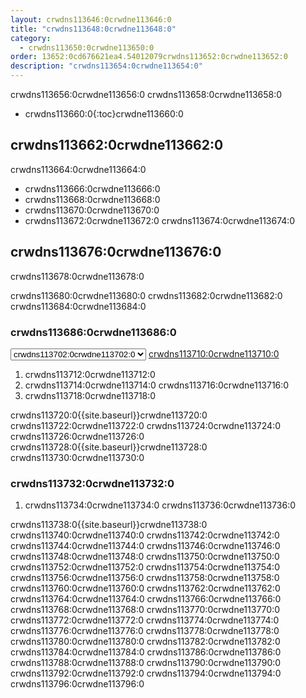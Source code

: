 ```yaml
---
layout: crwdns113646:0crwdne113646:0
title: "crwdns113648:0crwdne113648:0"
category:
  - crwdns113650:0crwdne113650:0
order: 13652:0cd676621ea4.54012079crwdns113652:0crwdne113652:0
description: "crwdns113654:0crwdne113654:0"
---
```

crwdns113656:0crwdne113656:0 crwdns113658:0crwdne113658:0

- crwdns113660:0{:toc}crwdne113660:0

## crwdns113662:0crwdne113662:0

crwdns113664:0crwdne113664:0

- crwdns113666:0crwdne113666:0
- crwdns113668:0crwdne113668:0
- crwdns113670:0crwdne113670:0
- crwdns113672:0crwdne113672:0 crwdns113674:0crwdne113674:0

## crwdns113676:0crwdne113676:0

crwdns113678:0crwdne113678:0

crwdns113680:0crwdne113680:0 crwdns113682:0crwdne113682:0 crwdns113684:0crwdne113684:0

### crwdns113686:0crwdne113686:0

<script>
  var amiIds = {
  "ap-northeast-1": "ami-32e6d455",
  "ap-northeast-2": "ami-2cef3242",
  "ap-southeast-1": "ami-7f22a71c",
  "ap-southeast-2": "ami-21111b42",
  "eu-central-1": "ami-7a2ef015",
  "eu-west-1": "ami-ac1a14ca",
  "sa-east-1": "ami-70026d1c",
  "us-east-1": "ami-cb6f1add",
  "us-east-2": "ami-57c7e032",
  "us-west-1": "ami-4fc8ee2f",
  "us-west-2": "ami-c24a2fa2"
  };

  var amiUpdateSelect = function() {
    var s = document.getElementById("ami-select");
    var region = s.options[s.selectedIndex].value;
    document.getElementById("ami-go").href = "https://console.aws.amazon.com/ec2/v2/home?region=" + region + "#LaunchInstanceWizard:ami=" + amiIds[region];
  };
  </script>

<select id="ami-select" onchange="amiUpdateSelect()"> <option value="ap-northeast-1">crwdns113688:0crwdne113688:0</option> <option value="ap-northeast-2">crwdns113690:0crwdne113690:0</option> <option value="ap-southeast-1">crwdns113692:0crwdne113692:0</option> <option value="ap-southeast-2">crwdns113694:0crwdne113694:0</option> <option value="eu-central-1">crwdns113696:0crwdne113696:0</option> <option value="eu-west-1">crwdns113698:0crwdne113698:0</option> <option value="sa-east-1">crwdns113700:0crwdne113700:0</option> <option value="us-east-1" selected="selected">crwdns113702:0crwdne113702:0</option> <option value="us-east-2">crwdns113704:0crwdne113704:0</option> <option value="us-west-1">crwdns113706:0crwdne113706:0</option> <option value="us-west-2">crwdns113708:0crwdne113708:0</option> </select> <a id="ami-go" href="" class="btn btn-success" data-analytics-action="{{ site.analytics.events.go_button_clicked }}" target="_blank">crwdns113710:0crwdne113710:0</a>
<script>amiUpdateSelect();</script>

1. crwdns113712:0crwdne113712:0 
2. crwdns113714:0crwdne113714:0 crwdns113716:0crwdne113716:0
3. crwdns113718:0crwdne113718:0 

crwdns113720:0{{site.baseurl}}crwdne113720:0 crwdns113722:0crwdne113722:0 crwdns113724:0crwdne113724:0 crwdns113726:0crwdne113726:0 crwdns113728:0{{site.baseurl}}crwdne113728:0 crwdns113730:0crwdne113730:0

### crwdns113732:0crwdne113732:0

1. crwdns113734:0crwdne113734:0 crwdns113736:0crwdne113736:0 

crwdns113738:0{{site.baseurl}}crwdne113738:0 crwdns113740:0crwdne113740:0 crwdns113742:0crwdne113742:0 crwdns113744:0crwdne113744:0 crwdns113746:0crwdne113746:0 crwdns113748:0crwdne113748:0 crwdns113750:0crwdne113750:0 crwdns113752:0crwdne113752:0 crwdns113754:0crwdne113754:0 crwdns113756:0crwdne113756:0 crwdns113758:0crwdne113758:0 crwdns113760:0crwdne113760:0 crwdns113762:0crwdne113762:0 crwdns113764:0crwdne113764:0 crwdns113766:0crwdne113766:0 crwdns113768:0crwdne113768:0 crwdns113770:0crwdne113770:0 crwdns113772:0crwdne113772:0 crwdns113774:0crwdne113774:0 crwdns113776:0crwdne113776:0 crwdns113778:0crwdne113778:0 crwdns113780:0crwdne113780:0 crwdns113782:0crwdne113782:0 crwdns113784:0crwdne113784:0 crwdns113786:0crwdne113786:0 crwdns113788:0crwdne113788:0 crwdns113790:0crwdne113790:0 crwdns113792:0crwdne113792:0 crwdns113794:0crwdne113794:0 crwdns113796:0crwdne113796:0

<!---
## Installation in a Data Center

1. Launch a VM with at least 8GB of RAM, 100GB of disk space on the root volume, and a version of Linux that supports Docker, for example Ubuntu Trusty 14.04. 

2. Open ports 22 and 8800 to administrators, open ports 80 and 443 to all users, and optionally open ports 64535-65535 to developers to SSH into builds.

3. Install Replicated, the tool used to package and distribute CircleCI, by running the  `curl https://get.replicated.com/docker | sudo bash` command. **Note:** Docker must not use the device mapper storage driver. Check this by running `sudo docker info | grep "Storage Driver"`.)

4. Visit port 8800 on the machine in a web browser to complete the guided installation process.

5. Complete the process by choosing an SSL certificate option, uploading the license, setting the admin password and hostnames,  enabling GitHub OAuth registration, and defining protocol settings. The application start up process begins by downloading the ~160 MB docker image, so it may take some time to complete. 

6. Open the CircleCI app and click Get Started to authorize your GitHub account. The Add Projects page appears where you can select a project for your first build. 
-->